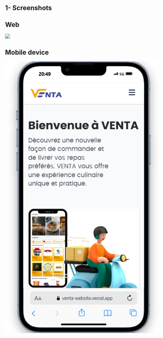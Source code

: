 
## 1- Screenshots 

## Web

<img width="960" src="https:raw.githubusercontent.com/ahmedouvadel/VENTA-Website/main/screenshots/screengit.png">


## Mobile device

<img width="960" src="https://raw.githubusercontent.com/ahmedouvadel/VENTA-Website/main/screenshots/screensmobile.png">

